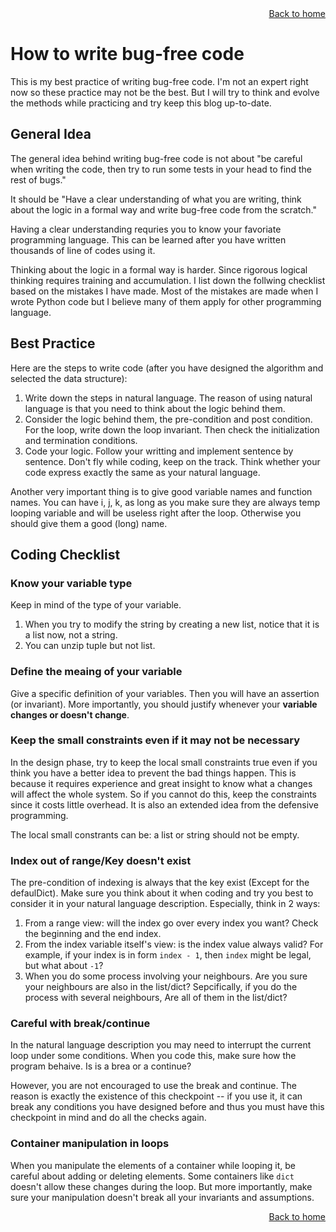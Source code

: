 <div align="right">
    <a class="btn" href="https://ruoxiqin.github.io">Back to home</a>
</div>

# How to write bug-free code

This is my best practice of writing bug-free code.
I'm not an expert right now so these practice may not be the best.
But I will try to think and evolve the methods while practicing and try keep this blog up-to-date.

## General Idea

The general idea behind writing bug-free code is not about
"be careful when writing the code,
then try to run some tests in your head to find the rest of bugs."

It should be
"Have a clear understanding of what you are writing,
think about the logic in a formal way and write bug-free code from the scratch."

Having a clear understanding requries you to know your favoriate programming language.
This can be learned after you have written thousands of line of codes using it.

Thinking about the logic in a formal way is harder.
Since rigorous logical thinking requires training and accumulation.
I list down the follwing checklist based on the mistakes I have made.
Most of the mistakes are made when I wrote Python code but I believe many of them apply for other programming language.

## Best Practice

Here are the steps to write code (after you have designed the algorithm and selected the data structure):

1. Write down the steps in natural language.
The reason of using natural language is that you need to think about the logic behind them.
1. Consider the logic behind them, the pre-condition and post condition.
For the loop, write down the loop invariant.
Then check the initialization and termination conditions.
1. Code your logic.
Follow your writting and implement sentence by sentence.
Don't fly while coding, keep on the track.
Think whether your code express exactly the same as your natural language.

Another very important thing is to give good variable names and function names.
You can have i, j, k, as long as you make sure they are always temp looping variable and will be useless right after the loop.
Otherwise you should give them a good (long) name.

## Coding Checklist

### Know your variable type
Keep in mind of the type of your variable.
1. When you try to modify the string by creating a new list,
notice that it is a list now, not a string.
2. You can unzip tuple but not list.

### Define the meaing of your variable
Give a specific definition of your variables.
Then you will have an assertion (or invariant).
More importantly, you should justify whenever your **variable changes or doesn't change**.

### Keep the small constraints even if it may not be necessary
In the design phase,
try to keep the local small constraints true even if you think you have a better idea to prevent the bad things happen.
This is because it requires experience and great insight to know what a changes will affect the whole system.
So if you cannot do this,
keep the constraints since it costs little overhead.
It is also an extended idea from the defensive programming.

The local small constrants can be:
a list or string should not be empty.

### Index out of range/Key doesn't exist
The pre-condition of indexing is always that the key exist (Except for the defaulDict).
Make sure you think about it when coding and try you best to consider it in your natural language description.
Especially, think in 2 ways:
1. From a range view:
will the index go over every index you want?
Check the beginning and the end index.
2. From the index variable itself's view:
is the index value always valid?
For example,
if your index is in form ``index - 1``,
then ``index`` might be legal,
but what about ``-1``?
3. When you do some process involving your neighbours.
Are you sure your neighbours are also in the list/dict?
Sepcifically, if you do the process with several neighbours,
Are all of them in the list/dict?

### Careful with break/continue
In the natural language description you may need to interrupt the current loop under some conditions.
When you code this,
make sure how the program behaive.
Is is a brea or a continue?

However, you are not encouraged to use the break and continue.
The reason is exactly the existence of this checkpoint -- if you use it,
it can break any conditions you have designed before and thus you must have this checkpoint in mind and do all the checks again.

### Container manipulation in loops
When you manipulate the elements of a container while looping it,
be careful about adding or deleting elements.
Some containers like ``dict`` doesn't allow these changes during the loop.
But more importantly, make sure your manipulation doesn't break all your invariants and assumptions.


<div align="right">
    <a class="btn" href="https://ruoxiqin.github.io">Back to home</a>
</div>
